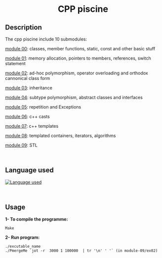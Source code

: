 # <center>CPP piscine</center>

## Description

The cpp piscine include 10 submodules:

[module 00](subjects/cpp_module00.pdf): classes, member functions, static, const and other basic stuff

[module 01](subjects/cpp_module01.pdf): memory allocation, pointers to members, references, switch statement

[module 02](subjects/cpp_module02.pdf): ad-hoc polymorphism, operator overloading and orthodox cannonical class form

[module 03](subjects/cpp_module03.pdf): inheritance

[module 04](subjects/cpp_module04.pdf): subtype polymorphism, abstract classes and interfaces

[module 05](subjects/cpp_module05.pdf): repetition and Exceptions

[module 06](subjects/cpp_module06.pdf): c++ casts

[module 07](subjects/cpp_module07.pdf): c++ templates

[module 08](subjects/cpp_module08.pdf): templated containers, iterators, algorithms

[module 09](subjects/cpp_module09.pdf): STL

<br>

## Language used
[![Language used](https://skills.thijs.gg/icons?i=cpp)](https://skills.thijs.gg)

<br>

## Usage
**1- To compile the programme:**

    Make

**2- Run program:**

	./excutable_name
	./PmergeMe `jot -r  3000 1 100000  | tr '\n' ' '` (in module-09/ex02)
